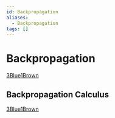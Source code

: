 ```yaml
---
id: Backpropagation
aliases:
  - Backpropagation
tags: []
---
```


# Backpropagation
[3Blue1Brown](https://www.youtube.com/watch?v=Ilg3gGewQ5U&list=PLZHQObOWTQDNU6R1_67000Dx_ZCJB-3pi&index=3) 

## Backpropagation Calculus
[3Blue1Brown](https://www.youtube.com/watch?v=tIeHLnjs5U8)   

